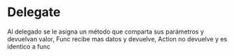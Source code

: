 # Delegate
Al delegado se le asigna un método que comparta sus parámetros y devuelvan valor, Func recibe mas datos y devuelve, Action no devuelve y es identico a func
